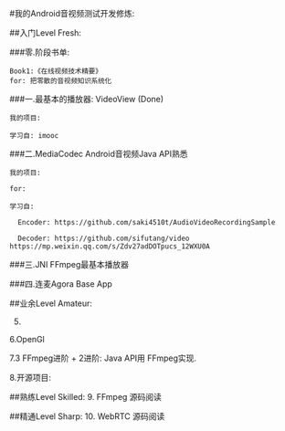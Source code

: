 #我的Android音视频测试开发修炼:

##入门Level Fresh: 

  ###零.阶段书单: 
    
    Book1:《在线视频技术精要》  
    for: 把零散的音视频知识系统化

  ###一.最基本的播放器: VideoView (Done)
    
    我的项目:
    
    学习自: imooc
  
  ###二.MediaCodec Android音视频Java API熟悉
    
    我的项目:
    
    for:
    
    学习自:
      
      Encoder: https://github.com/saki4510t/AudioVideoRecordingSample
      
      Decoder: https://github.com/sifutang/video  https://mp.weixin.qq.com/s/Zdv27adDOTpucs_12WXU0A
    
  ###三.JNI FFmpeg最基本播放器
  
  ###四.连麦Agora Base App
  

##业余Level Amateur:

  5.
  
  6.OpenGl
  
  7.3 FFmpeg进阶 + 2进阶: Java API用 FFmpeg实现.
  
  8.开源项目: 


##熟练Level Skilled:
  9. FFmpeg 源码阅读
  




##精通Level Sharp:
  10. WebRTC 源码阅读



